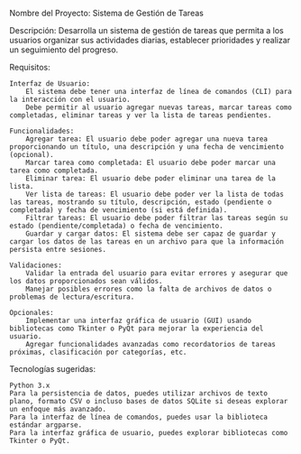 Nombre del Proyecto: Sistema de Gestión de Tareas

Descripción:
Desarrolla un sistema de gestión de tareas que permita a los usuarios organizar sus actividades diarias, establecer prioridades y realizar un seguimiento del progreso.

Requisitos:

    Interfaz de Usuario:
        El sistema debe tener una interfaz de línea de comandos (CLI) para la interacción con el usuario.
        Debe permitir al usuario agregar nuevas tareas, marcar tareas como completadas, eliminar tareas y ver la lista de tareas pendientes.

    Funcionalidades:
        Agregar tarea: El usuario debe poder agregar una nueva tarea proporcionando un título, una descripción y una fecha de vencimiento (opcional).
        Marcar tarea como completada: El usuario debe poder marcar una tarea como completada.
        Eliminar tarea: El usuario debe poder eliminar una tarea de la lista.
        Ver lista de tareas: El usuario debe poder ver la lista de todas las tareas, mostrando su título, descripción, estado (pendiente o completada) y fecha de vencimiento (si está definida).
        Filtrar tareas: El usuario debe poder filtrar las tareas según su estado (pendiente/completada) o fecha de vencimiento.
        Guardar y cargar datos: El sistema debe ser capaz de guardar y cargar los datos de las tareas en un archivo para que la información persista entre sesiones.

    Validaciones:
        Validar la entrada del usuario para evitar errores y asegurar que los datos proporcionados sean válidos.
        Manejar posibles errores como la falta de archivos de datos o problemas de lectura/escritura.

    Opcionales:
        Implementar una interfaz gráfica de usuario (GUI) usando bibliotecas como Tkinter o PyQt para mejorar la experiencia del usuario.
        Agregar funcionalidades avanzadas como recordatorios de tareas próximas, clasificación por categorías, etc.

Tecnologías sugeridas:

    Python 3.x
    Para la persistencia de datos, puedes utilizar archivos de texto plano, formato CSV o incluso bases de datos SQLite si deseas explorar un enfoque más avanzado.
    Para la interfaz de línea de comandos, puedes usar la biblioteca estándar argparse.
    Para la interfaz gráfica de usuario, puedes explorar bibliotecas como Tkinter o PyQt.
